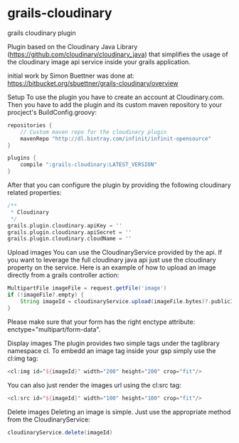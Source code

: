 # grails-cloudinary
grails cloudinary plugin

Plugin based on the Cloudinary Java Library (https://github.com/cloudinary/cloudinary_java) that simplifies the usage of the cloudinary image api service inside your grails application.

initial work by  Simon Buettner was done at: https://bitbucket.org/sbuettner/grails-cloudinary/overview

Setup
To use the plugin you have to create an account at Cloudinary.com. Then you have to add the plugin and its custom maven repository to your procject's BuildConfig.groovy:
```groovy
repositories {
    // Custom maven repo for the cloudinary plugin
    mavenRepo "http://dl.bintray.com/infinit/infinit-opensource"
}

plugins {
    compile ":grails-cloudinary:LATEST_VERSION"
}
```

After that you can configure the plugin by providing the following cloudinary related properties:
```groovy
/**
 * Cloudinary
 */
grails.plugin.cloudinary.apiKey = ''
grails.plugin.cloudinary.apiSecret = ''
grails.plugin.cloudinary.cloudName = ''
```
Upload images
You can use the CloudinaryService provided by the api. If you want to leverage the full cloudinary java api just use the cloudinary property on the service. Here is an example of how to upload an image directly from a grails controller action:
```groovy
MultipartFile imageFile = request.getFile('image')
if (!imageFile?.empty) {
    String imageId = cloudinaryService.upload(imageFile.bytes)?.publicId
}
```
Please make sure that your form has the right enctype attribute: enctype="multipart/form-data".

Display images
The plugin provides two simple tags under the taglibrary namespace cl. To embedd an image tag inside your gsp simply use the cl:img tag:
```groovy
<cl:img id="${imageId}" width="200" height="200" crop="fit"/>
```
You can also just render the images url using the cl:src tag:
```groovy
<cl:src id="${imageId}" width="100" height="100" crop="fit"/>
```
Delete images
Deleting an image is simple. Just use the appropriate method from the CloudinaryService:
```groovy
cloudinaryService.delete(imageId)
```
